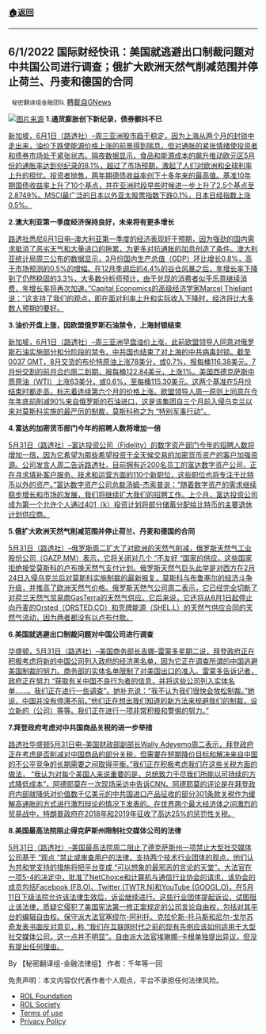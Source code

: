 ###  [:house:返回](README.md)
---


## 6/1/2022 国际财经快讯：美国就逃避出口制裁问题对中共国公司进行调查；俄扩大欧洲天然气削减范围并停止荷兰、丹麦和德国的合同
` 秘密翻译组金融团队` [轉載自GNews](https://gnews.org/zh-hans/2642884/)

![](https://assets.gnews.org/wp-content/uploads/2022/06/20220601-1_1654081217.jpg)[图片来源](https://www.reuters.com/resizer/h3xF6VMWydvjutAOym8SvO9yHdE=/1200x0/filters:quality%2880%29/cloudfront-us-east-2.images.arcpublishing.com/reuters/K5A2E7WXXRIHFIRUYZKYR2AXQI.jpg) 
**1.通货膨胀创下新纪录，债券颤抖不已**
 
[新加坡，6月1日（路透社）–周三亚洲股市趋于稳定，因为上海从两个月的封锁中走出来，油价下跌使能源价格上涨的前景得到喘息，但对通胀的紧张情绪使投资者和债券市场处于紧张状态。隔夜数据显示，食品和能源成本的飙升推动欧元区5月份的通胀率达到创纪录的8.1%，超过了市场预期，激起了人们对欧洲和全球利率上升的担忧。投资者抛售，两年期德债收益率创下十多年来的最高值。基准10年期国债收益率上升了10个基点，并在亚洲时段早些时候进一步上升了2.5个基点至2.8749%。MSCI最广泛的日本以外亚太股票指数下跌0.1%，日本日经指数上涨0.5%。](https://www.reuters.com/markets/europe/global-markets-wrapup-1-2022-06-01/)
 
**2.澳大利亚第一季度经济保持良好，未来将有更多增长**
 
[路透社悉尼6月1日电–澳大利亚第一季度的经济表现好于预期，因为强劲的国内需求抵消了恶劣天气和大量进口的拖累，为更多对抗通胀的加息创造了条件。澳大利亚统计局周三公布的数据显示，3月份国内生产总值（GDP）环比增长0.8%，高于市场预测的0.5%的增幅。在12月季调后的4.4%的谷仓风暴之后，年增长率下降到了仍然稳固的3.3%，大多数分析师预计，由于兑现的消费者似乎乐意继续消费，年增长率将再次加速。”Capital Economics的高级经济学家Marcel Thieliant说：”这支持了我们的观点，即在面对利率上升和实际收入下降时，经济将比大多数人预期的要好。](https://www.reuters.com/markets/rates-bonds/australias-economy-slows-little-q1-demand-still-solid-2022-06-01/)
 
**3.油价开盘上涨，因欧盟俄罗斯石油禁令，上海封锁结束**
 
[新加坡，6月1日（路透社）–周三亚洲早盘油价上涨，此前欧盟领导人同意对俄罗斯石油实施部分和分阶段的禁令，中共国也结束了对上海的中共病毒封锁。截至0037 GMT，8月交货的布伦特原油上涨78美分，或0.7%，报每桶116.38美元。7月份交割的前月合约周二到期，报每桶122.84美元，上涨1%。美国西德克萨斯中质原油（WTI）上涨63美分，或0.6%，至每桶115.30美元。这两个基准在5月份结束时都走高，标志着连续第六个月的价格上涨。欧盟领导人周一原则上同意在今年年底前削减90%来自俄罗斯的石油进口，这是该集团自三个月前入侵乌克兰以来对莫斯科实施的最严厉的制裁，莫斯科称之为 “特别军事行动”。](https://www.reuters.com/markets/commodities/oil-prices-open-higher-eu-russian-oil-ban-end-shanghai-lockdown-2022-06-01/)
 
**4.富达的加密货币部门今年的招聘人数将增加一倍**
 
[5月31日（路透社）–富达投资公司（Fidelity）的数字资产部门今年的招聘人数将增加一倍，因为它希望为那些希望投资于全天候交易的加密货币资产的客户加强资源。公司发言人周二告诉路透社，目前拥有近200名员工的富达数字资产公司，正在寻求填补客户服务、技术和运营方面的110个新职位，这些职位也将专注于比特币以外的资产。”富达数字资产公司总裁汤姆-杰索普说：”随着数字资产的需求继续稳步增长和市场的发展，我们将继续扩大我们的招聘工作。上个月，富达投资公司成为第一个允许个人通过401（k）投资计划将部分储蓄分配给比特币的主要退休计划供应商。](https://www.reuters.com/technology/fidelitys-crypto-unit-double-down-hiring-this-year-2022-05-31/)
 
**5.俄扩大欧洲天然气削减范围并停止荷兰、丹麦和德国的合同**
 
[5月31日（路透社）–俄罗斯周二扩大了对欧洲的天然气削减，俄罗斯天然气工业股份公司（GAZP.MM）表示，它将关闭对几个 “不友好 “国家的供应，这些国家拒绝接受莫斯科的卢布换天然气支付计划。俄罗斯天然气巨头此举是对西方在2月24日入侵乌克兰后对莫斯科实施制裁的最新报复，莫斯科与布鲁塞尔的经济斗争升级，并推高了欧洲天然气价格。俄罗斯天然气公司周二表示，它已经完全切断了对荷兰天然气贸易商GasTerra的天然气供应。它后来说，它还将从6月1日起停止向丹麦的Orsted（ORSTED.CO）和壳牌能源（SHEL.L）的天然气供应合同的天然气流动，因为两者都没有以卢布付款。](https://www.reuters.com/business/energy/russia-widens-europe-gas-cuts-gazprom-halts-dutch-traders-supply-2022-05-31/)
 
**6.美国就逃避出口制裁问题对中国公司进行调查**
 
[华盛顿，5月31日（路透社）–美国商务部长吉娜-雷蒙多星期二说，拜登政府正在积极考虑将新的中国公司列入政府的经济黑名单，因为它正在调查所谓的中国逃避美国制裁的努力。商务部的实体名单限制了对美国出口的准入。雷蒙多告诉记者，政府正在努力 “获取有关中国不良行为者的信息，并将这些公司列入实体名单……。我们正在进行一些调查”。她补充说：”我不认为我们很快会放松制裁。”她说，中国并没有停滞不前。”他们正在想出我们知道的新方法来规避我们的制裁，设立新的（公司）等等。我们正在进行一项非常积极和警惕的努力。”](https://www.reuters.com/world/us/us-investigates-chinese-companies-over-export-sanction-issues-2022-05-31/)
 
**7.拜登政府考虑对中共国商品关税的进一步举措**
 
[路透社华盛顿5月31日电–美国财政部副部长Wally Adeyemo周二表示，拜登政府正在考虑是否削减对中国商品的部分关税，但需要在短期降价目标和解决来自中国的不公平竞争的长期需要之间取得平衡。”我们正在积极考虑我们在这些关税方面的做法， “我认为对每个美国人来说重要的是，总统致力于尽我们所能以可持续的方式降低成本”，阿德耶莫在一次现场采访中告诉CNN。阿德耶莫的评论是在拜登政府内部就降低对价值数千亿美元的中共国进口产品征收的部分301条款关税作为缓解高通胀的方式进行激烈辩论的情况下发表的。在世界两个最大经济体之间激烈的贸易战中，特朗普政府在2018年和2019年征收了高达25%的惩罚性关税。](https://www.reuters.com/markets/us/us-treasurys-adeyemo-says-biden-considering-plans-tariffs-chinese-goods-2022-05-31/)
 
**8.美国最高法院阻止得克萨斯州限制社交媒体公司的法律**
 
[5月31日（路透社）–美国最高法院周二阻止了德克萨斯州一项禁止大型社交媒体公司基于 “观点 “禁止或审查用户的法律，支持两个技术行业团体的观点，他们认为共和党支持的措施将把平台变成 “可以想象的最邪恶的言论的天堂”。大法官在一项5-4的决定中，批准了NetChoice和计算机与通信行业协会的请求，该协会的成员包括Facebook (FB.O)、Twitter (TWTR.N)和YouTube (GOOGL.O)，在5月11日下级法院允许该法律生效后，诉讼继续进行。这些行业团体提起诉讼，试图阻止该法律，质疑它侵犯了美国宪法第一修正案规定的公司言论自由权，包括对其平台的编辑自由权。保守派大法官塞缪尔-阿利托、克拉伦斯-托马斯和尼尔-戈尔苏奇发表书面反对意见，称 “我们在互联网时代之前的现有先例应该如何适用于大型社交媒体公司，这一点并不明显”。自由派大法官埃琳娜-卡根单独提出异议，但没有提出任何理由。](https://www.reuters.com/legal/government/us-supreme-court-blocks-texas-law-restraining-social-media-companies-2022-05-31/)
 
By 【秘密翻译组-金融法律组】
作者：千年等一回

免责声明：本文内容仅代表作者个人观点，平台不承担任何法律风险。
  
- [ROL Foundation](https://rolfoundation.org/)
- [ROL Society](https://rolsociety.org/)
- [Terms of use](https://gnews.org/terms-of-use-3/)
- [Privacy Policy](https://gnews.org/privacy-policy/)
